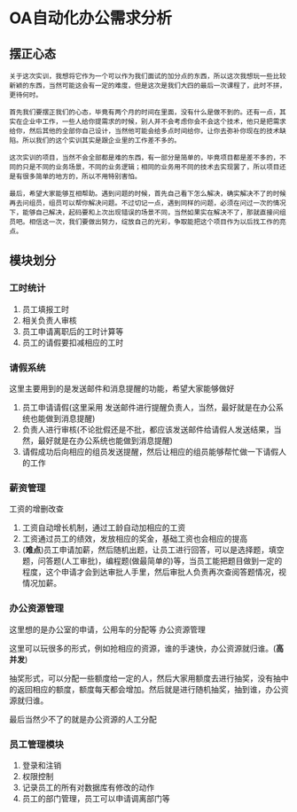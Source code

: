 # OA自动化办公需求分析



## 摆正心态

	关于这次实训，我想将它作为一个可以作为我们面试的加分点的东西，所以这次我想玩一些比较新颖的东西，当然可能这会有一定的难度，但是这次是我们大四的最后一次课程了，此时不拼，更待何时。

	首先我们要摆正我们的心态，毕竟有两个月的时间在里面，没有什么是做不到的。还有一点，其实在企业中工作，一些人给你提需求的时候，别人并不会考虑你会不会这个技术，他只是把需求给你，然后其他的全部你自己设计，当然他可能会给多点时间给你，让你去弥补你现在的技术缺陷。所以我们的这个实训其实是跟企业里的工作差不多的。

	这次实训的项目，当然不会全部都是难的东西，有一部分是简单的，毕竟项目都是差不多的，不同的只是不同的业务场景，不同的业务逻辑；相同的业务用不同的技术去实现罢了，所以项目还是有很多简单的地方的，所以不用特别害怕。

	最后，希望大家能够互相帮助。遇到问题的时候，首先自己看下怎么解决，确实解决不了的时候再去问组员，组员可以帮你解决问题。不过切记一点，遇到同样的问题，必须在问过一次的情况下，能够自己解决，起码要和上次出现错误的场景不同，当然如果实在解决不了，那就直接问组员吧。相信这一次，我们要做出努力，绽放自己的光彩，争取能把这个项目作为以后找工作的亮点。

## 模块划分

### 工时统计

1. 员工填报工时
2. 相关负责人审核
3. 员工申请离职后的工时计算等
4. 员工的请假要扣减相应的工时

### 请假系统

这里主要用到的是发送邮件和消息提醒的功能，希望大家能够做好

1. 员工申请请假(这里采用 发送邮件进行提醒负责人，当然，最好就是在办公系统也能做到消息提醒)
2. 负责人进行审核(不论批假还是不批，都应该发送邮件给请假人发送结果，当然，最好就是在办公系统也能做到消息提醒)
3. 请假成功后向相应的组员发送提醒，然后让相应的组员能够帮忙做一下请假人的工作

### 薪资管理

工资的增删改查

1. 工资自动增长机制，通过工龄自动加相应的工资
2. 工资通过员工的绩效，发放相应的奖金，基础工资也会相应的提高
3. (**难点**)员工申请加薪，然后随机出题，让员工进行回答，可以是选择题，填空题，问答题(人工审批)，编程题(做最简单的)等，当员工能把题目做到一定的程度，这个申请才会到达审批人手里，然后审批人负责再次查阅答题情况，视情况加薪。

### 办公资源管理

这里想的是办公室的申请，公用车的分配等 办公资源管理

这里可以玩很多的形式，例如抢相应的资源，谁的手速快，办公资源就归谁。(**高并发**)

抽奖形式，可以分配一些额度给一定的人，然后大家用额度去进行抽奖，没有抽中的返回相应的额度，额度每天都会增加。然后就是进行随机抽奖，抽到谁，办公资源就归谁。

最后当然少不了的就是办公资源的人工分配

### 员工管理模块

1. 登录和注销
2. 权限控制
3. 记录员工的所有对数据库有修改的动作
4. 员工的部门管理，员工可以申请调离部门等



